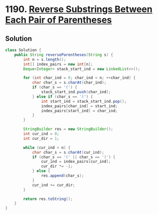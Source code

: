 # 1190. [Reverse Substrings Between Each Pair of Parentheses](https://leetcode.com/problems/reverse-substrings-between-each-pair-of-parentheses/description/?envType=daily-question&envId=2024-07-11)

## Solution

```java
class Solution {
    public String reverseParentheses(String s) {
        int n = s.length();
        int[] index_pairs = new int[n];
        Deque<Integer> stack_start_ind = new LinkedList<>();

        for (int char_ind = 0; char_ind < n; ++char_ind) {
            char char_s = s.charAt(char_ind);
            if (char_s == '(') {
                stack_start_ind.push(char_ind);
            } else if (char_s == ')') {
                int start_ind = stack_start_ind.pop();
                index_pairs[char_ind] = start_ind;
                index_pairs[start_ind] = char_ind;
            }
        }

        StringBuilder res = new StringBuilder();
        int cur_ind = 0;
        int cur_dir = 1;

        while (cur_ind < n) {
            char char_s = s.charAt(cur_ind);
            if (char_s == '(' || char_s == ')') {
                cur_ind = index_pairs[cur_ind];
                cur_dir *= -1;
            } else {
                res.append(char_s);
            }
            cur_ind += cur_dir;
        }

        return res.toString();
    }
}
```
